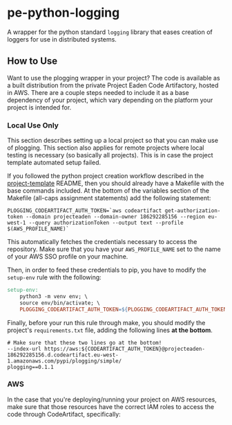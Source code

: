 # pe-python-logging


A wrapper for the python standard `logging` library that eases creation of loggers for use in distributed systems. 

## How to Use

Want to use the plogging wrapper in your project? The code is available as a built distribution from the private Project Eaden Code Artifactory, hosted in AWS. There are a couple steps needed to include it as a base dependency of your project, which vary depending on the platform your project is intended for.

### Local Use Only
This section describes setting up a local project so that you can make use of plogging. This section also applies for remote projects where local testing is necessary (so basically all projects). This is in case the project template automated setup failed.

If you followed the python project creation workflow described in the [project-template]() README, then you should already have a Makefile with the base commands included. 
At the bottom of the variables section of the Makefile (all-caps assignment statements) add the following statement:

```Make
PLOGGING_CODEARTIFACT_AUTH_TOKEN=`aws codeartifact get-authorization-token --domain projecteaden --domain-owner 186292285156 --region eu-west-1 --query authorizationToken --output text --profile $(AWS_PROFILE_NAME)`
```

This automatically fetches the credentials necessary to access the repository. Make sure that you have your `AWS_PROFILE_NAME` set to the name of your AWS SSO profile on your machine.

Then, in order to feed these credentials to pip, you have to modify the `setup-env` rule with the following:

```Makefile
setup-env:
	python3 -m venv env; \
	source env/bin/activate; \
	PLOGGING_CODEARTIFACT_AUTH_TOKEN=${PLOGGING_CODEARTIFACT_AUTH_TOKEN} python -m pip install -r requirements.txt -r requirements-dev.txt \
```

Finally, before your run this rule through make, you should modify the project's `requirements.txt` file, adding the following lines **at the bottom**.

```Make
# Make sure that these two lines go at the bottom!
--index-url https://aws:${CODEARTIFACT_AUTH_TOKEN}@projecteaden-186292285156.d.codeartifact.eu-west-1.amazonaws.com/pypi/plogging/simple/
plogging==0.1.1
```

### AWS
In the case that you're deploying/running your project on AWS resources, make sure that those resources have the correct IAM roles to access the code through CodeArtifact, specifically:

```json

```